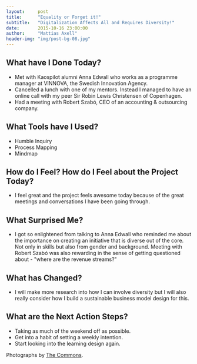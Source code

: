 ```yaml
---
layout:     post
title:      "Equality or Forget it!"
subtitle:   "Digitalization Affects All and Requires Diversity!"
date:       2015-10-16 23:00:00
author:     "Mattias Axell"
header-img: "img/post-bg-08.jpg"
---
```


<h2 class="section-heading">What have I Done Today?</h2>

- Met with Kaospilot alumni Anna Edwall who works as a programme manager at VINNOVA, the Swedish Innovation Agency.
- Cancelled a lunch with one of my mentors. Instead I managed to have an online call with my peer Sir Robin Lewis Christensen of Copenhagen. 
- Had a meeting with Robert Szabó, CEO of an accounting & outsourcing company.

<h2 class="section-heading">What Tools have I Used?</h2>

- Humble Inquiry
- Process Mapping
- Mindmap

<h2 class="section-heading">How do I Feel? How do I Feel about the Project Today?</h2>

- I feel great and the project feels awesome today because of the great meetings and conversations I have been going through. 

<h2 class="section-heading">What Surprised Me?</h2>

- I got so enlightened from talking to Anna Edwall who reminded me about the importance on creating an initiative that is diverse out of the core. Not only in skills but also from gender and background. Meeting with Robert Szabó was also rewarding in the sense of getting questioned about - "where are the revenue streams?"

<h2 class="section-heading">What has Changed?</h2>

- I will make more research into how I can involve diversity but I will also really consider how I build a sustainable business model design for this.

<h2 class="section-heading">What are the Next Action Steps?</h2>

- Taking as much of the weekend off as possible.
- Get into a habit of setting a weekly intention.
- Start looking into the learning design again.

Photographs by <a href="https://www.flickr.com/commons">The Commons</a>.
